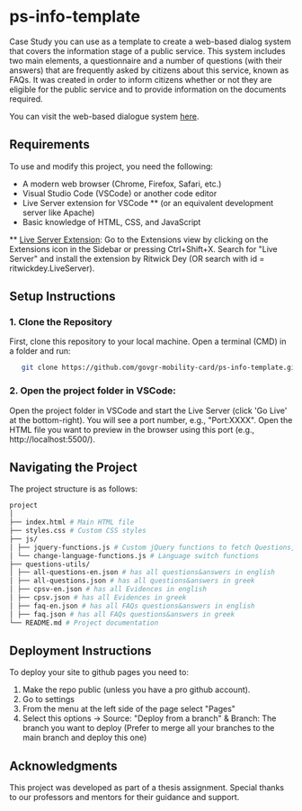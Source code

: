 # ps-info-template

Case Study you can use as a template to create a web-based dialog system that covers the information stage of a public service. This system includes two main elements, a questionnaire and a number of questions (with their answers) that are frequently asked by citizens about this service, known as FAQs. It was created in order to inform citizens whether or not they are eligible for the public service and to provide information on the documents required.

You can visit the web-based dialogue system [here](https://govgr-mobility-card.github.io/info-for-mobility-card-gr/).

## Requirements

To use and modify this project, you need the following:

- A modern web browser (Chrome, Firefox, Safari, etc.)
- Visual Studio Code (VSCode) or another code editor
- Live Server extension for VSCode \*\* (or an equivalent development server like Apache)
- Basic knowledge of HTML, CSS, and JavaScript

\*\* [Live Server Extension](https://marketplace.visualstudio.com/items?itemName=ritwickdey.LiveServer): Go to the Extensions view by clicking on the Extensions icon in the Sidebar or pressing Ctrl+Shift+X. Search for "Live Server" and install the extension by Ritwick Dey (OR search with id = ritwickdey.LiveServer). 

## Setup Instructions

### 1. Clone the Repository

First, clone this repository to your local machine. Open a terminal (CMD) in a folder and run:

```sh
   git clone https://github.com/govgr-mobility-card/ps-info-template.git
```

### 2. Open the project folder in VSCode:

Open the project folder in VSCode and start the Live Server (click 'Go Live' at the bottom-right). You will see a port number, e.g., "Port:XXXX". Open the HTML file you want to preview in the browser using this port (e.g., http://localhost:5500/).

## Navigating the Project

The project structure is as follows:

```sh
project
│
├── index.html # Main HTML file
├── styles.css # Custom CSS styles
├── js/
│ ├── jquery-functions.js # Custom jQuery functions to fetch Questions, Evidences, FAQs and to handle answers in the questionnaire
│ └── change-language-functions.js # Language switch functions
├── questions-utils/
│ ├── all-questions-en.json # has all questions&answers in english
│ ├── all-questions.json # has all questions&answers in greek
│ ├── cpsv-en.json # has all Evidences in english
│ ├── cpsv.json # has all Evidences in greek
│ ├── faq-en.json # has all FAQs questions&answers in english
│ ├── faq.json # has all FAQs questions&answers in greek
└── README.md # Project documentation
```
## Deployment Instructions

To deploy your site to github pages you need to: 
1. Make the repo public (unless you have a pro github account). 
2. Go to settings
3. From the menu at the left side of the page select "Pages"
4. Select this options -> Source: "Deploy from a branch" & Branch: The branch you want to deploy (Prefer to merge all your branches to the main branch and deploy this one)

## Acknowledgments

This project was developed as part of a thesis assignment. Special thanks to our professors and mentors for their guidance and support.
